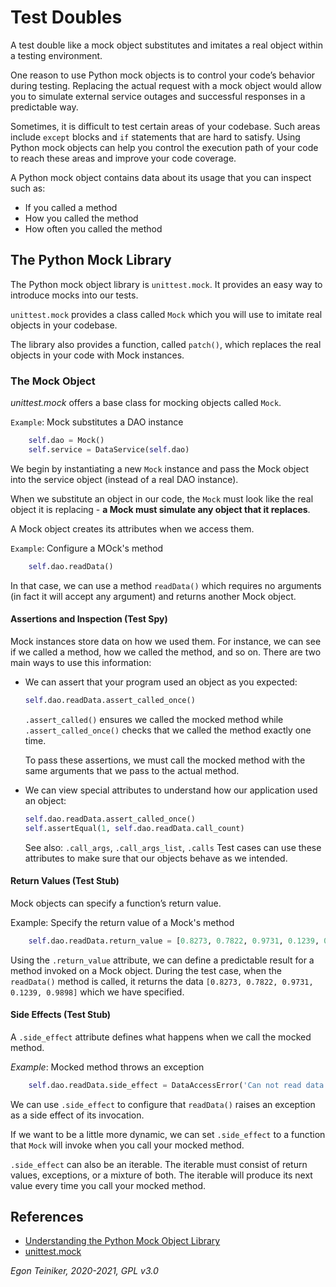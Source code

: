# Test Doubles

A test double like a mock object substitutes and imitates a real object within a testing environment.

One reason to use Python mock objects is to control your code’s behavior during testing.
Replacing the actual request with a mock object would allow you to simulate external service outages 
and successful responses in a predictable way.

Sometimes, it is difficult to test certain areas of your codebase. 
Such areas include `except` blocks and `if` statements that are hard to satisfy. 
Using Python mock objects can help you control the execution path of your code to 
reach these areas and improve your code coverage.

A Python mock object contains data about its usage that you can inspect such as:
* If you called a method
* How you called the method
* How often you called the method

## The Python Mock Library 
The Python mock object library is `unittest.mock`. 
It provides an easy way to introduce mocks into our tests.

`unittest.mock` provides a class called `Mock` which you will use to imitate real
objects in your codebase. 

The library also provides a function, called `patch()`, which replaces the real 
objects in your code with Mock instances.

### The Mock Object 
_unittest.mock_ offers a base class for mocking objects called `Mock`. 

`Example`: Mock substitutes a DAO instance
```Python
    self.dao = Mock()  
    self.service = DataService(self.dao)
```
We begin by instantiating a new `Mock` instance and pass the Mock object into the 
service object (instead of a real DAO instance).

When we substitute an object in our code, the `Mock` must look like the real object it is 
replacing - **a Mock must simulate any object that it replaces**.

A Mock object creates its attributes when we access them.

`Example`: Configure a MOck's method
```Python
    self.dao.readData()
```
In that case, we can use a method `readData()` which requires no arguments (in fact it will
accept any argument) and returns another Mock object.

#### Assertions and Inspection (Test Spy)
Mock instances store data on how we used them. 
For instance, we can see if we called a method, how we called the method, and so on. 
There are two main ways to use this information:
* We can assert that your program used an object as you expected:
    ```Python
    self.dao.readData.assert_called_once()
    ```
  `.assert_called()` ensures we called the mocked method while 
  `.assert_called_once()` checks that we called the method exactly one time.
  
  To pass these assertions, we must call the mocked method with the same 
  arguments that we pass to the actual method.

* We can view special attributes to understand how our application used an object:  
    ```Python
    self.dao.readData.assert_called_once()
    self.assertEqual(1, self.dao.readData.call_count)    
    ```
    See also: `.call_args`, `.call_args_list`, `.calls`
    Test cases can use these attributes to make sure that our objects behave 
    as we intended.        


#### Return Values (Test Stub)
Mock objects can specify a function’s return value. 

Example: Specify the return value of a Mock's method 
```Python
    self.dao.readData.return_value = [0.8273, 0.7822, 0.9731, 0.1239, 0.9898]
```
Using the `.return_value` attribute, we can define a predictable result for a method
invoked on a Mock object.
During the test case, when the `readData()` method is called, it returns the data
`[0.8273, 0.7822, 0.9731, 0.1239, 0.9898]` which we have specified.

#### Side Effects (Test Stub)
A `.side_effect` attribute defines what happens when we call the mocked method.

_Example_: Mocked method throws an exception
```Python
    self.dao.readData.side_effect = DataAccessError('Can not read data!')
```
We can use `.side_effect` to configure that `readData()` raises an exception 
as a side effect of its invocation.

If we want to be a little more dynamic, we can set `.side_effect` to a function 
that `Mock` will invoke when you call your mocked method.

`.side_effect` can also be an iterable. The iterable must consist of return values, 
exceptions, or a mixture of both. 
The iterable will produce its next value every time you call your mocked method. 


## References
* [Understanding the Python Mock Object Library](https://realpython.com/python-mock-library/)
* [unittest.mock](https://docs.python.org/3/library/unittest.mock-examples.html)

*Egon Teiniker, 2020-2021, GPL v3.0*